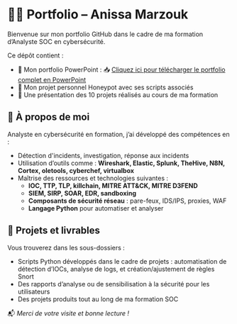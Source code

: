 # 👩‍💻 Portfolio – Anissa Marzouk

Bienvenue sur mon portfolio GitHub dans le cadre de ma formation d’Analyste SOC en cybersécurité.

Ce dépôt contient :
- 🧠 Mon portfolio PowerPoint : 📥 [Cliquez ici pour télécharger le portfolio complet en PowerPoint](Marzouk_Anissa_Portfolio_1_01042025.pptx)
- 🔐 Mon projet personnel Honeypot avec ses scripts associés
- 📁 Une présentation des 10 projets réalisés au cours de ma formation

## 🔎 À propos de moi
Analyste en cybersécurité en formation, j’ai développé des compétences en :
- Détection d'incidents, investigation, réponse aux incidents
- Utilisation d’outils comme : **Wireshark, Elastic, Splunk, TheHive, N8N, Cortex, oletools, cyberchef, virtualbox**
- Maîtrise des ressources et technologies suivantes :
  - **IOC, TTP, TLP, killchain, MITRE ATT&CK, MITRE D3FEND**
  - **SIEM, SIRP, SOAR, EDR, sandboxing**
  - **Composants de sécurité réseau** : pare-feux, IDS/IPS, proxies, WAF
  - **Langage Python** pour automatiser et analyser

## 📌 Projets et livrables
Vous trouverez dans les sous-dossiers :
- Scripts Python développés dans le cadre de projets : automatisation de détection d’IOCs, analyse de logs, et création/ajustement de règles Snort
- Des rapports d’analyse ou de sensibilisation à la sécurité pour les utilisateurs 
- Des projets produits tout au long de ma formation SOC

📬 *Merci de votre visite et bonne lecture !*
